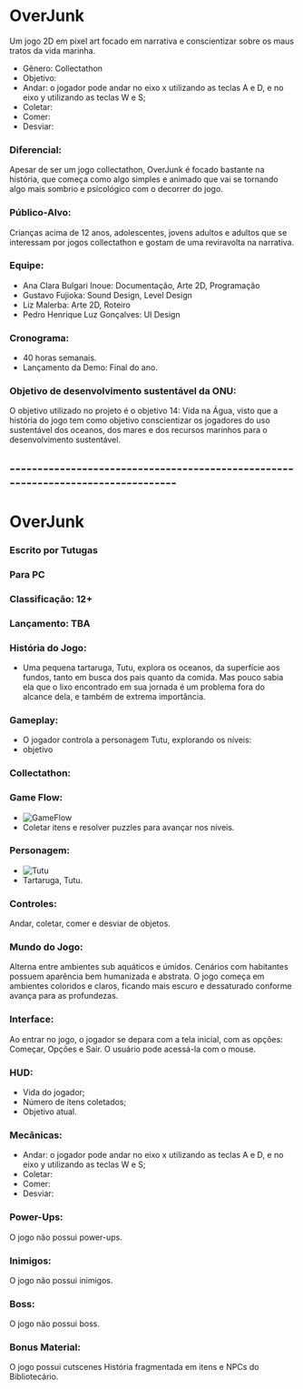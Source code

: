 # OverJunk

Um jogo 2D em pixel art focado em narrativa e conscientizar sobre os maus tratos da vida marinha.

- Gênero: Collectathon
- Objetivo: 
- Andar: o jogador pode andar no eixo x utilizando as teclas A e D, e no eixo y utilizando as teclas W e S;
- Coletar:
- Comer:
- Desviar:

### Diferencial:

Apesar de ser um jogo collectathon, OverJunk é focado bastante na história, que começa como algo simples e animado que vai se tornando algo mais sombrio e psicológico com o decorrer do jogo.

### Público-Alvo:

Crianças acima de 12 anos, adolescentes, jovens adultos e adultos que se interessam por jogos collectathon e gostam de uma reviravolta na narrativa.

### Equipe:

- Ana Clara Bulgari Inoue: Documentação, Arte 2D, Programação
- Gustavo Fujioka: Sound Design, Level Design
- Liz Malerba: Arte 2D, Roteiro
- Pedro Henrique Luz Gonçalves: UI Design

### Cronograma:

- 40 horas semanais.
- Lançamento da Demo: Final do ano.

### Objetivo de desenvolvimento sustentável da ONU:

O objetivo utilizado no projeto é o objetivo 14: Vida na Água, visto que a história do jogo tem como objetivo conscientizar os jogadores do uso sustentável dos oceanos, dos mares e dos recursos marinhos para o desenvolvimento sustentável.
## ---------------------------------------------------------------------------------
# OverJunk
### Escrito por Tutugas
### Para PC
### Classificação: 12+
### Lançamento: TBA

### História do Jogo:
- Uma pequena tartaruga, Tutu, explora os oceanos, da superfície aos fundos, tanto em busca dos pais quanto da comida. Mas pouco sabia ela que o lixo encontrado em sua jornada é um problema fora do alcance dela, e também de extrema importância.
### Gameplay:
- O jogador controla a personagem Tutu, explorando os níveis: 
- objetivo
### Collectathon:

### Game Flow:
- ![GameFlow]()
- Coletar itens e resolver puzzles para avançar nos níveis.
### Personagem:
- ![Tutu]()
- Tartaruga, Tutu.
### Controles:
Andar, coletar, comer e desviar de objetos.
### Mundo do Jogo:
Alterna entre ambientes sub aquáticos e úmidos. Cenários com habitantes possuem aparência bem humanizada e abstrata. O jogo começa em ambientes coloridos e claros, ficando mais escuro e dessaturado conforme avança para as profundezas.
### Interface:
Ao entrar no jogo, o jogador se depara com a tela inicial, com as opções: Começar, Opções e Sair. O usuário pode acessá-la com o mouse.
### HUD:
- Vida do jogador;
- Número de itens coletados;
- Objetivo atual.
### Mecânicas:
- Andar: o jogador pode andar no eixo x utilizando as teclas A e D, e no eixo y utilizando as teclas W e S;
- Coletar:
- Comer:
- Desviar:
### Power-Ups:
O jogo não possui power-ups.
### Inimigos:
O jogo não possui inimigos.
### Boss:
O jogo não possui boss.
### Bonus Material:
O jogo possui cutscenes História fragmentada em itens e NPCs do Bibliotecário.
